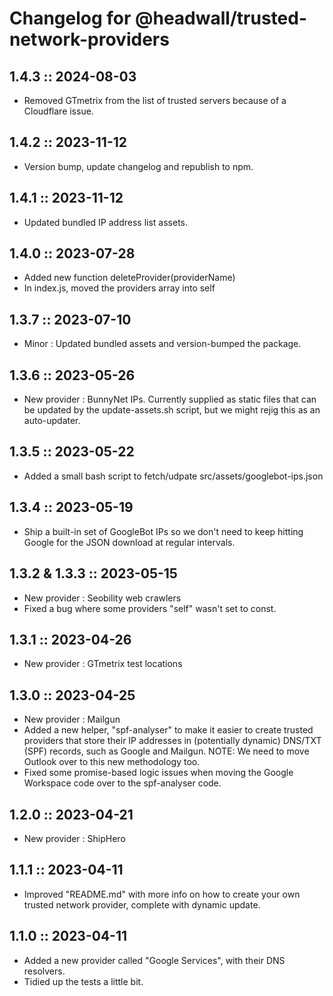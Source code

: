 # Changelog for @headwall/trusted-network-providers

## 1.4.3 :: 2024-08-03

* Removed GTmetrix from the list of trusted servers because of a Cloudflare issue.

## 1.4.2 :: 2023-11-12

* Version bump, update changelog and republish to npm.

## 1.4.1 :: 2023-11-12

* Updated bundled IP address list assets.

## 1.4.0 :: 2023-07-28

* Added new function deleteProvider(providerName)
* In index.js, moved the providers array into self

## 1.3.7 :: 2023-07-10

* Minor : Updated bundled assets and version-bumped the package.

## 1.3.6 :: 2023-05-26

* New provider : BunnyNet IPs. Currently supplied as static files that can be updated by the update-assets.sh script, but we might rejig this as an auto-updater.

## 1.3.5 :: 2023-05-22

* Added a small bash script to fetch/udpate src/assets/googlebot-ips.json

## 1.3.4 :: 2023-05-19

* Ship a built-in set of GoogleBot IPs so we don't need to keep hitting Google for the JSON download at regular intervals.

## 1.3.2 & 1.3.3 :: 2023-05-15

* New provider : Seobility web crawlers
* Fixed a bug where some providers "self" wasn't set to const.

## 1.3.1 :: 2023-04-26

* New provider : GTmetrix test locations

## 1.3.0 :: 2023-04-25

* New provider : Mailgun
* Added a new helper, "spf-analyser" to make it easier to create trusted providers that store their IP addresses in (potentially dynamic) DNS/TXT (SPF) records, such as Google and Mailgun. NOTE: We need to move Outlook over to this new methodology too.
* Fixed some promise-based logic issues when moving the Google Workspace code over to the spf-analyser code.

## 1.2.0 :: 2023-04-21

* New provider : ShipHero

## 1.1.1 :: 2023-04-11

* Improved "README.md" with more info on how to create your own trusted network provider, complete with dynamic update.

## 1.1.0 :: 2023-04-11

* Added a new provider called "Google Services", with their DNS resolvers.
* Tidied up the tests a little bit.

